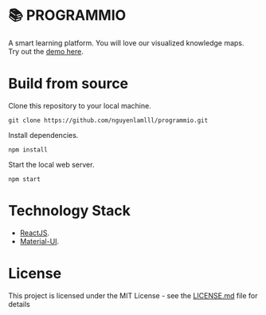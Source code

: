 # 📚 PROGRAMMIO
A smart learning platform. You will love our visualized knowledge maps.  
Try out the [demo here](http://portfolio.letrannguyenlam.com/programmio/).

# Build from source

Clone this repository to your local machine.
```
git clone https://github.com/nguyenlamlll/programmio.git
```

Install dependencies.
```
npm install
```

Start the local web server.
```
npm start
```

# Technology Stack

- [ReactJS](https://reactjs.org/).
- [Material-UI](https://material-ui.com/).

# License
This project is licensed under the MIT License - see the [LICENSE.md](LICENSE) file for details
